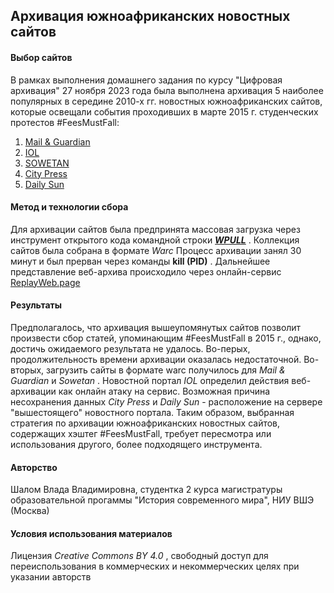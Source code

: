## Архивация южноафриканских новостных сайтов
#### Выбор сайтов
В рамках выполнения домашнего задания по курсу "Цифровая архивация" 27 ноября 2023 года была выполнена архивация 5 наиболее популярных в середине 2010-х гг. новостных южноафриканских сайтов, которые освещали события проходивших в марте 2015 г. студенческих протестов #FeesMustFall:
1. [Mail & Guardian](https://mg.co.za)
2. [IOL](https://www.iol.co.za)
3. [SOWETAN](https://www.sowetanlive.co.za)
4. [City Press](https://www.news24.com/citypress)
5. [Daily Sun](https://www.snl24.com/dailysun)

#### Метод и технологии сбора 
Для архивации сайтов была предпринята массовая загрузка через инструмент открытого кода командной строки [___WPULL___](https://github.com/ArchiveTeam/wpull) . Коллекция сайтов была собрана в формате _Warc_ Процесс архивации занял 30 минут и был прерван через команды __kill (PID)__ . Дальнейшее представление веб-архива происходило через онлайн-сервис [ReplayWeb.page](https://replayweb.page)

#### Результаты
Предполагалось, что архивация вышеупомянутых сайтов позволит произвести сбор статей, упоминающим #FeesMustFall в 2015 г., однако, достичь ожидаемого результата не удалось. Во-перых, продолжительность времени архивации оказалась недостаточной. Во-вторых, загрузить сайты в формате warc получилось для _Mail & Guardian_ и _Sowetan_ . Новостной портал _IOL_ определил действия веб-архивации как онлайн атаку на сервис. Возможная причина несохранения данных _City Press_ и _Daily Sun_ - расположение на сервере "вышестоящего" новостного портала. Таким образом, выбранная стратегия по архивации южноафриканских новостных сайтов, содержащих хэштег #FeesMustFall, требует пересмотра или использования другого, более подходящего инструмента. 

#### Авторство
Шалом Влада Владимировна, студентка 2 курса магистратуры образовательной прогаммы "История современного мира", НИУ ВШЭ (Москва)

#### Условия использования материалов
Лицензия _Creative Commons BY 4.0_ , свободный доступ для переиспользования в коммерческих и некоммерческих целях при указании авторств
